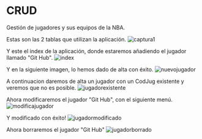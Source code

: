 # CRUD

Gestión de jugadores y sus equipos de la NBA.


Estas son las 2 tablas que utilizan la aplicación.
![captura1](https://user-images.githubusercontent.com/33193519/53928216-93731200-4089-11e9-9553-43667341261a.PNG)

Y este el index de la aplicación, donde estaremos añadiendo el jugador llamado "Git Hub".
![index](https://user-images.githubusercontent.com/33193519/53928275-c917fb00-4089-11e9-93a1-f9c96f1cbced.JPG)

Y en la siguiente imagen, lo hemos dado de alta con éxito.
![nuevojugador](https://user-images.githubusercontent.com/33193519/53928339-04b2c500-408a-11e9-8876-2dce2904ca56.JPG)

A continuacion daremos de alta un jugador con un CodJug existente y veremos que no es posible.
![jugadorexistente](https://user-images.githubusercontent.com/33193519/53928384-2d3abf00-408a-11e9-8546-b913dd279048.JPG)

Ahora modificaremos el jugador "Git Hub", con el siguiente menú.
![modificajugador](https://user-images.githubusercontent.com/33193519/53928414-52c7c880-408a-11e9-986d-135eb46ab4bb.JPG)

Y modificado con éxito!
![jugadormodificado](https://user-images.githubusercontent.com/33193519/53928453-78ed6880-408a-11e9-9f9d-30bf41c83a14.JPG)

Ahora borraremos el jugador "Git Hub"
![jugadorborrado](https://user-images.githubusercontent.com/33193519/53928477-94f10a00-408a-11e9-995c-7b14bb9420b8.JPG)
